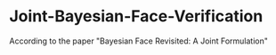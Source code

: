 # Joint-Bayesian-Face-Verification
According to the paper "Bayesian Face Revisited: A Joint Formulation"
